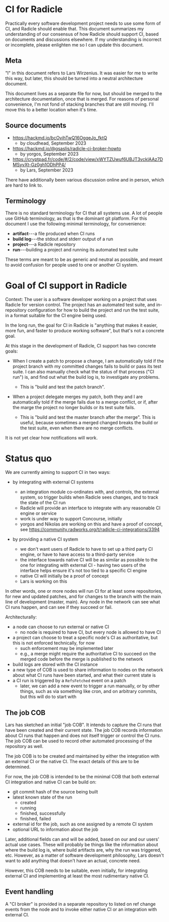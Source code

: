 # CI for Radicle

Practically every software development project needs to use some form
of CI, and Radicle should enable that. This document summarizes my
understanding of our consensus of how Radicle should support CI, based
on documents and discussions elsewhere. If my understanding is
incorrect or incomplete, please enlighten me so I can update this
document.

## Meta

"I" in this document refers to Lars Wirzenius. It was easier for me to
write this way, but later, this should be turned into a neutral
architecture document.

This document lives as a separate file for now, but should be merged
to the architecture documentation, once that is merged. For reasons of
personal convenience, I'm not fond of stacking branches that are still
moving. I'll move this to a better location when it's time.

## Source documents

* <https://hackmd.io/bcOvihTwQ16OgqeJo_fktQ>
  - by cloudhead, September 2023
* <https://hackmd.io/@gsaslis/radicle-ci-broker-howto>
  - by yorgos, September 2023
* <https://cryptpad.fr/code/#/2/code/view/xWYTZUwuf6UBJT3vcklAAz7DMSyvXt-Gz0gh1ODhPP4/>
  - by Lars, September 2023

There have additionally been various discussion online and in person,
which are hard to link to.

## Terminology

There is no standard terminology for CI that all systems use. A lot of
people use GitHub terminology, as that is the dominant git platform.
For this document I use the following minimal terminology, for
convenience:

* **artifact**---a file produced when CI runs
* **build log**---the stdout and stderr output of a run
* **project**---a Radicle repository
* **run**---building a project and running its automated test suite

These terms are meant to be as generic and neutral as possible, and
meant to avoid confusion for people used to one or another CI system.

# Goal of CI support in Radicle

Context: The user is a software developer working on a project that
uses Radicle for version control. The project has an automated test
suite, and in-repository configuration for how to build the project
and run the test suite, in a format suitable for the CI engine being
used.

In the long run, the goal for CI in Radicle is "anything that makes it
easier, more fun, and faster to produce working software", but that's
not a concrete goal.

At this stage in the development of Radicle, CI support has two
concrete goals:

* When I create a patch to propose a change, I am automatically told
  if the project branch with my committed changes fails to build or
  pass its test suite. I can also manually check what the status of
  that process ("CI run") is, and find out what the build log is, to
  investigate any problems.

  - This is "build and test the patch branch".

* When a project delegate merges my patch, both they and I are
  automatically told if the merge fails due to a merge conflict, or
  if, after the marge the project no longer builds or its test suite
  fails.

  - This is "build and test the master branch after the merge". This
    is useful, because sometimes a merged changed breaks the build or
    the test suite, even when there are no merge conflicts.

It is not yet clear how notifications will work.

# Status quo

We are currently aiming to support CI in two ways:

* by integrating with external CI systems

  - an integration module co-ordinates with, and controls, the
    external system, so trigger builds when Radicle sees changes, and
    to track the state of the CI run
  - Radicle will provide an interface to integrate with any reasonable
    CI engine or service
  - work is under way to support Concourse, initially
  - yorgos and Nikolas are working on this and have a proof of
    concept, see
    <https://community.radworks.org/t/radicle-ci-integrations/3394>

* by providing a native CI system

  - we don't want users of Radicle to have to set up a third party CI
    engine, or have to have access to a third-party service
  - the interface towards native CI will be as similar as possible to
    the one for integrating with external CI - having two users of the
    interface helps ensure it's not too tied to a specific CI engine
  - native CI will initially be a proof of concept
  - Lars is working on this

In other words, one or more nodes will run CI for at least some
repositories, for new and updated patches, and for changes to the
branch with the main line of development (master, main). Any node in
the network can see what CI runs happen, and can see if they succeed
or fail.

Architecturally:

* a node can choose to run external or native CI
  - no node is required to have CI, but every node is allowed to have
    CI
* a project can choose to treat a specific node's CI as authoritative,
  but this is not enforced technically, for now
  - such enforcement may be implemented later
  - e.g., a merge might require the authoritative CI to succeed on the
    merged code before the merge is published to the network
* build logs are stored with the CI instance
* a new type of COB is used to share information to nodes on the
  network about what CI runs have been started, and what their current
  state is
* a CI run is triggered by a `RefsFetched` event on a patch
  - later, we can add a new event to trigger a run manually, or by
    other things, such as via something like cron, and on arbitrary
    commits, but this will do to start with

## The job COB

Lars has sketched an initial "job COB". It intends to capture the CI
runs that have been created and their current state. The job COB
records information about CI runs that happen and does not itself
trigger or control the CI runs. The job COB can be used to record
other automated processing of the repository as well.

The job COB is to be created and maintained by either the integration
with an external CI or the native CI. The exact details of this are to
be determined.

For now, the job COB is intended to be the minimal COB that both
external CI integration and native CI can be build on:

* git commit hash of the source being built
* latest known state of the run
  - created
  - running
  - finished, successfully
  - finished, failed
* external id for the job, such as one assigned by a remote CI system
* optional URL to information about the job

Later, additional fields can and will be added, based on our and our
users' actual use cases. These will probably be things like the
information about where the build log is, where build artifacts are,
why the run was triggered, etc. However, as a matter of software
development philosophy, Lars doesn't want to add anything that doesn't
have an actual, concrete need.

However, this COB needs to be suitable, even initially, for
integrating external CI and implementing at least the most rudimentary
native CI.

## Event handling

A "CI broker" is provided in a separate repository to listed on ref
change events from the node and to invoke either native CI or an
integration with external CI.
